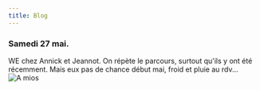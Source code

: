```yaml
---
title: Blog
---
```

### Samedi 27 mai.
WE chez Annick et Jeannot. On répète le parcours, surtout qu'ils y ont été récemment. Mais eux pas de chance début mai, froid et pluie au rdv...
![A mios](https://github.com/LouisRumeau/test-website-repo-3796/blob/main/images/IMG_20230527_164204.jpg)